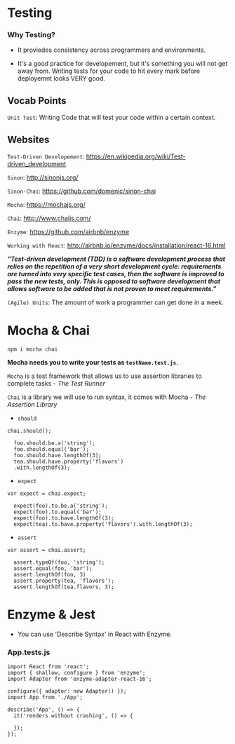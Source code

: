 # Testing

### Why Testing?

* It proviedes consistency across programmers and environments.

* It's a good practice for developement, but it's something you will not get away from. Writing tests for your code to hit every mark before deployemnt looks VERY good.

## Vocab Points

`Unit Test`: Writing Code that will test your code within a certain context.

## Websites

`Test-Driven Developement`: https://en.wikipedia.org/wiki/Test-driven_development

`Sinon`: http://sinonjs.org/

`Sinon-Chai`: https://github.com/domenic/sinon-chai

`Mocha`: https://mochajs.org/

`Chai`: http://www.chaijs.com/

`Enzyme`: https://github.com/airbnb/enzyme

`Working with React`: http://airbnb.io/enzyme/docs/installation/react-16.html

**_"Test-driven development (TDD) is a software development process that relies on the repetition of a very short development cycle: requirements are turned into very specific test cases, then the software is improved to pass the new tests, only. This is opposed to software development that allows software to be added that is not proven to meet requirements."_**

`(Agile) Units`: The amount of work a programmer can get done in a week.

# Mocha & Chai

`npm i mocha chai`

**Mocha needs you to write your tests as `testName.test.js`.**

`Mocha` is a test framework that allows us to use assertion libraries to complete tasks - _The Test Runner_

`Chai` is a library we will use to run syntax, it comes with Mocha - _The Assertion Library_

* `should`

```JS
chai.should();

  foo.should.be.a('string');
  foo.should.equal('bar');
  foo.should.have.lengthOf(3);
  tea.should.have.property('flavors')
  .with.lengthOf(3);
```

* `expect`

```JS
var expect = chai.expect;

  expect(foo).to.be.a('string');
  expect(foo).to.equal('bar');
  expect(foo).to.have.lengthOf(3);
  expect(tea).to.have.property('flavors').with.lengthOf(3);
```

* `assert`

```JS
var assert = chai.assert;

  assert.typeOf(foo, 'string');
  assert.equal(foo, 'bar');
  assert.lengthOf(foo, 3)
  assert.property(tea, 'flavors');
  assert.lengthOf(tea.flavors, 3);
```

# Enzyme & Jest

* You can use 'Describe Syntax' in React with Enzyme.

### App.tests.js

```JS
import React from 'react';
import { shallow, configure } from 'enzyme';
import Adapter from 'enzyme-adapter-react-16';

configure({ adapter: new Adapter() });
import App from './App';

describe('App', () => {
  it('renders without crashing', () => {

  });
});
```

